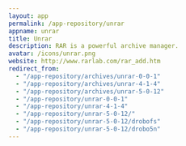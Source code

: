```yaml
---
layout: app
permalink: /app-repository/unrar
appname: unrar
title: Unrar
description: RAR is a powerful archive manager.
avatar: /icons/unrar.png
website: http://www.rarlab.com/rar_add.htm
redirect_from:
  - "/app-repository/archives/unrar-0-0-1"
  - "/app-repository/archives/unrar-4-1-4"
  - "/app-repository/archives/unrar-5-0-12"
  - "/app-repository/unrar-0-0-1"
  - "/app-repository/unrar-4-1-4"
  - "/app-repository/unrar-5-0-12/"
  - "/app-repository/unrar-5-0-12/drobofs"
  - "/app-repository/unrar-5-0-12/drobo5n"
---
```


